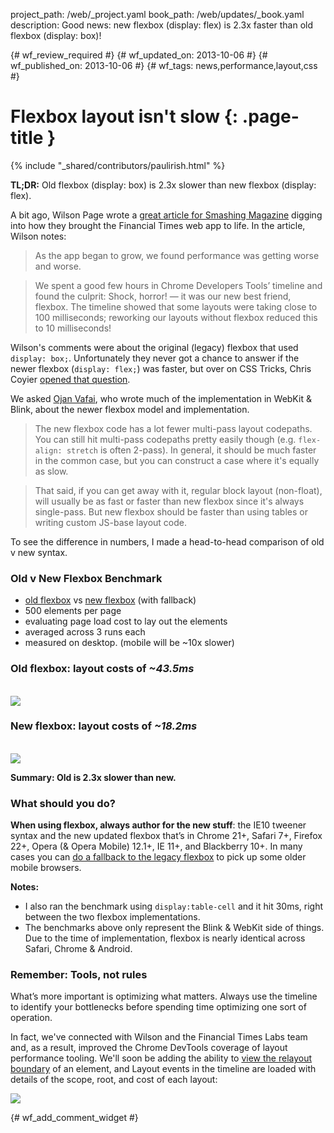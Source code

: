project_path: /web/_project.yaml
book_path: /web/updates/_book.yaml
description: Good news: new flexbox (display: flex) is 2.3x faster than old flexbox (display: box)!

{# wf_review_required #}
{# wf_updated_on: 2013-10-06 #}
{# wf_published_on: 2013-10-06 #}
{# wf_tags: news,performance,layout,css #}

# Flexbox layout isn't slow {: .page-title }

{% include "_shared/contributors/paulirish.html" %}


**TL;DR:** Old flexbox (display: box) is 2.3x slower than new flexbox (display: flex).

A bit ago, Wilson Page wrote a [great article for Smashing Magazine](http://coding.smashingmagazine.com/2013/05/23/building-the-new-financial-times-web-app/) digging into how they brought the Financial Times web app to life. In the article, Wilson notes:

> As the app began to grow, we found performance was getting worse and worse.

> We spent a good few hours in Chrome Developers Tools’ timeline and found the culprit: Shock, horror! — it was our new best friend, flexbox. The timeline showed that some layouts were taking close to 100 milliseconds; reworking our layouts without flexbox reduced this to 10 milliseconds!

Wilson's comments were about the original (legacy) flexbox that used `display: box;`. Unfortunately they never got a chance to answer if the newer flexbox (`display: flex;`) was faster, but over on CSS Tricks, Chris Coyier [opened that question](http://css-tricks.com/does-flexbox-have-a-performance-problem/).

We asked [Ojan Vafai](http://ojanvafai.com/), who wrote much of the implementation in WebKit & Blink, about the newer flexbox model and implementation.

> The new flexbox code has a lot fewer multi-pass layout codepaths. You can still hit multi-pass codepaths pretty easily though (e.g. `flex-align: stretch` is often 2-pass). In general, it should be much faster in the common case, but you can construct a case where it's equally as slow.

> That said, if you can get away with it, regular block layout (non-float), will usually be as fast or faster than new flexbox since it's always single-pass. But new flexbox should be faster than using tables or writing custom JS-base layout code.

To see the difference in numbers, I made a head-to-head comparison of old v new syntax.

### Old v New Flexbox Benchmark

* [old flexbox](http://codepen.io/paulirish/debug/KHEis) vs [new flexbox](http://codepen.io/paulirish/debug/IanHF) (with fallback)
* 500 elements per page
* evaluating page load cost to lay out the elements
* averaged across 3 runs each
* measured on desktop. (mobile will be ~10x slower)

### Old flexbox: layout costs of _~43.5ms_

<a href="http://codepen.io/paulirish/debug/KHEis"><br />
<img src="/web/updates/images/2013/10/flexbox/image-1.png"/><br />
</a>


### New flexbox: layout costs of _~18.2ms_

<a href="http://codepen.io/paulirish/debug/IanHF"><br />
<img src="/web/updates/images/2013/10/flexbox/image-2.png"/><br />
</a>

**Summary: Old is 2.3x slower than new.**

### What should you do?

**When using flexbox, always author for the new stuff**: the IE10 tweener syntax and the new updated flexbox that’s in Chrome 21+, Safari 7+, Firefox 22+, Opera (& Opera Mobile) 12.1+, IE 11+, and Blackberry 10+. In many cases you can [do a fallback to the legacy flexbox](http://css-tricks.com/using-flexbox/) to pick up some older mobile browsers.

**Notes:**

* I also ran the benchmark using `display:table-cell` and it hit 30ms, right between the two flexbox implementations.
* The benchmarks above only represent the Blink & WebKit side of things. Due to the time of implementation, flexbox is nearly identical across Safari, Chrome & Android.

### Remember: Tools, not rules

What’s more important is optimizing what matters. Always use the timeline to identify your bottlenecks before spending time optimizing one sort of operation.

In fact, we've connected with Wilson and the Financial Times Labs team and, as a result, improved the Chrome DevTools coverage of layout performance tooling. We'll soon be adding the ability to [view the relayout boundary](https://codereview.chromium.org/23201018/) of an element, and Layout events in the timeline are loaded with details of the scope, root, and cost of each layout:

![](/web/updates/images/2013/10/flexbox/forced-sync-layout-popup.png)


{# wf_add_comment_widget #}
